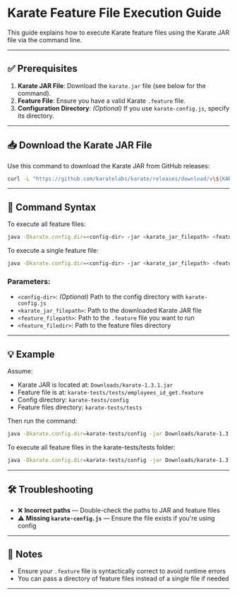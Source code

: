  # Karate Feature File Execution Guide

This guide explains how to execute Karate feature files using the Karate JAR file via the command line.

---

## ✅ Prerequisites

1. **Karate JAR File**: Download the `karate.jar` file (see below for the command).
2. **Feature File**: Ensure you have a valid Karate `.feature` file.
3. **Configuration Directory**: *(Optional)* If you use `karate-config.js`, specify its directory.

---

## 📥 Download the Karate JAR File

Use this command to download the Karate JAR from GitHub releases:

```bash
curl -L "https://github.com/karatelabs/karate/releases/download/v\${KARATE_VERSION}/\${KARATE_JAR_NAME}" -o "\${KARATE_JAR_PATH}"
```

---

## 🚀 Command Syntax

To execute all feature files:

```bash
java -Dkarate.config.dir=<config-dir> -jar <karate_jar_filepath> <feature_filedir>
```

To execute a single feature file:

```bash
java -Dkarate.config.dir=<config-dir> -jar <karate_jar_filepath> <feature_filepath>
```

### Parameters:
- `<config-dir>`: *(Optional)* Path to the config directory with `karate-config.js`
- `<karate_jar_filepath>`: Path to the downloaded Karate JAR file
- `<feature_filepath>`: Path to the `.feature` file you want to run
- `<feature_filedir>`: Path to the feature files directory

---

## 💡 Example

Assume:
- Karate JAR is located at: `Downloads/karate-1.3.1.jar`
- Feature file is at: `karate-tests/tests/employees_id_get.feature`
- Config directory: `karate-tests/config`
- Feature files directory: `karate-tests/tests`

Then run the command:

```bash
java -Dkarate.config.dir=karate-tests/config -jar Downloads/karate-1.3.1.jar karate-tests/tests/employees_id_get.feature
```

To execute all feature files in the karate-tests/tests folder:

```bash
java -Dkarate.config.dir=karate-tests/config -jar Downloads/karate-1.3.1.jar karate-tests/tests
```
---
## 🛠 Troubleshooting

- ❌ **Incorrect paths** — Double-check the paths to JAR and feature files
- ⚠️ **Missing `karate-config.js`** — Ensure the file exists if you're using config

---

## 📌 Notes

- Ensure your `.feature` file is syntactically correct to avoid runtime errors
- You can pass a directory of feature files instead of a single file if needed

---